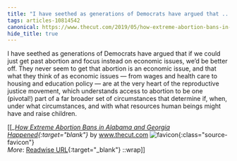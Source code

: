 ```yaml
---
title: "I have seethed as generations of Democrats have argued that ..."
tags: articles-10814542
canonical: https://www.thecut.com/2019/05/how-extreme-abortion-bans-in-alabama-and-georgia-happened.html
hide_title: true
---
```


I have seethed as generations of Democrats have argued that if we could just get past abortion and focus instead on economic issues, we’d be better off. They never seem to get that abortion is an economic issue, and that what they think of as economic issues — from wages and health care to housing and education policy — are at the very heart of the reproductive justice movement, which understands access to abortion to be one (pivotal!) part of a far broader set of circumstances that determine if, when, under what circumstances, and with what resources human beings might have and raise children.


[[<cite>_[How Extreme Abortion Bans in Alabama and Georgia Happened](https://www.thecut.com/2019/05/how-extreme-abortion-bans-in-alabama-and-georgia-happened.html){:target="_blank"}_</cite> by www.thecut.com ![favicon](https://s2.googleusercontent.com/s2/favicons?domain=www.thecut.com){:class="source-favicon"}<br>
_More_: [Readwise URL](https://readwise.io/open/223802935){:target="_blank"}
::wrap]]